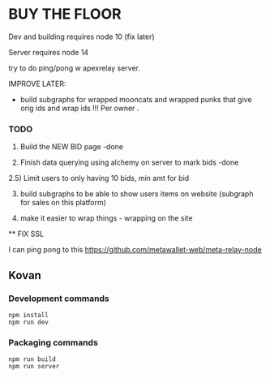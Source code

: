 # BUY THE FLOOR 
 


Dev and building requires node 10 (fix later) 

Server requires node 14 


try to do ping/pong w apexrelay server. 
 


IMPROVE LATER: 
- build subgraphs for wrapped mooncats and wrapped punks that give orig ids and wrap ids  !!! Per owner .


### TODO
1) Build the NEW BID page 
-done

2) Finish data querying using alchemy on server  to mark bids 
-done 

2.5)   Limit users to only having 10 bids,  min amt for bid 



3) build subgraphs to be able to show users items on website (subgraph for sales on this platform)

4) make it easier to wrap things - wrapping on the site 




** FIX SSL

I can ping pong to this 
https://github.com/metawallet-web/meta-relay-node




 


## Kovan
 



### Development commands
```
npm install
npm run dev
```

### Packaging commands
```
npm run build
npm run server
```
